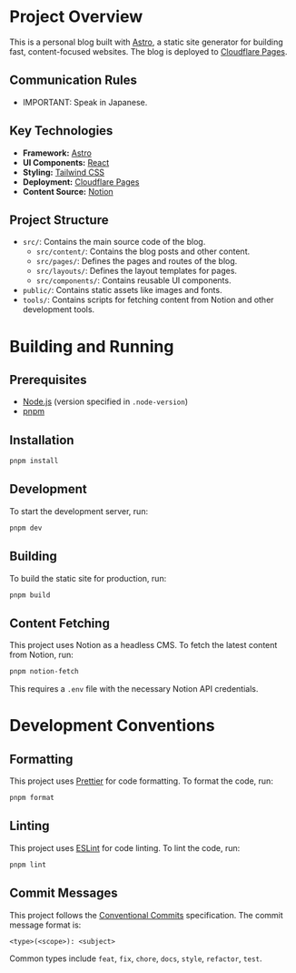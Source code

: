 # Project Overview

This is a personal blog built with [Astro](https://astro.build/), a static site generator for building fast, content-focused websites. The blog is deployed to [Cloudflare Pages](https://pages.cloudflare.com/).

## Communication Rules

* IMPORTANT: Speak in Japanese.

## Key Technologies

*   **Framework:** [Astro](https://astro.build/)
*   **UI Components:** [React](https://react.dev/)
*   **Styling:** [Tailwind CSS](https://tailwindcss.com/)
*   **Deployment:** [Cloudflare Pages](https://pages.cloudflare.com/)
*   **Content Source:** [Notion](https://www.notion.so/)

## Project Structure

*   `src/`: Contains the main source code of the blog.
    *   `src/content/`: Contains the blog posts and other content.
    *   `src/pages/`: Defines the pages and routes of the blog.
    *   `src/layouts/`: Defines the layout templates for pages.
    *   `src/components/`: Contains reusable UI components.
*   `public/`: Contains static assets like images and fonts.
*   `tools/`: Contains scripts for fetching content from Notion and other development tools.

# Building and Running

## Prerequisites

*   [Node.js](https://nodejs.org/) (version specified in `.node-version`)
*   [pnpm](https://pnpm.io/)

## Installation

```bash
pnpm install
```

## Development

To start the development server, run:

```bash
pnpm dev
```

## Building

To build the static site for production, run:

```bash
pnpm build
```

## Content Fetching

This project uses Notion as a headless CMS. To fetch the latest content from Notion, run:

```bash
pnpm notion-fetch
```

This requires a `.env` file with the necessary Notion API credentials.

# Development Conventions

## Formatting

This project uses [Prettier](https://prettier.io/) for code formatting. To format the code, run:

```bash
pnpm format
```

## Linting

This project uses [ESLint](https://eslint.org/) for code linting. To lint the code, run:

```bash
pnpm lint
```

## Commit Messages

This project follows the [Conventional Commits](https://www.conventionalcommits.org/) specification. The commit message format is:

```
<type>(<scope>): <subject>
```

Common types include `feat`, `fix`, `chore`, `docs`, `style`, `refactor`, `test`.
